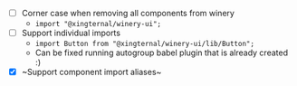 - [ ] Corner case when removing all components from winery
  - `import "@xingternal/winery-ui";`
- [ ] Support individual imports
  - `import Button from "@xingternal/winery-ui/lib/Button";`
  - Can be fixed running autogroup babel plugin that is already created :)
- [x] ~Support component import aliases~
